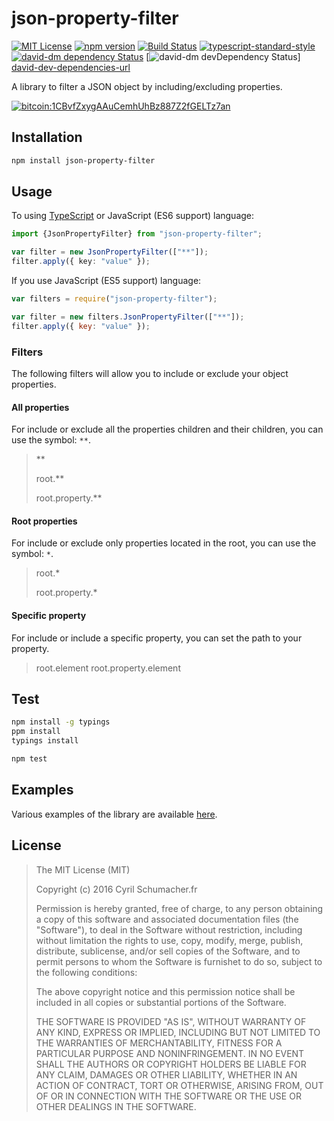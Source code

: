 # json-property-filter

[![MIT License][license-image]][license-url]
[![npm version][npmjs-image]][npmjs-url]
[![Build Status][travis-image]][travis-url]
[![typescript-standard-style][standard-image]][standard-url]
[![david-dm dependency Status][david-image]][david-url]
[![david-dm devDependency Status][david-dev-dependencies-image]]
[david-dev-dependencies-url]

A library to filter a JSON object by including/excluding properties.

[![bitcoin:1CBvfZxygAAuCemhUhBz887Z2fGELTz7an][blockchain-image]][blockchain-url]

## Installation

```bash
npm install json-property-filter
```

## Usage

To using [TypeScript](https://www.typescriptlang.org/) or JavaScript
(ES6 support) language:

```typescript
import {JsonPropertyFilter} from "json-property-filter";

var filter = new JsonPropertyFilter(["**"]);
filter.apply({ key: "value" });
```

If you use JavaScript (ES5 support) language:

```javascript
var filters = require("json-property-filter");

var filter = new filters.JsonPropertyFilter(["**"]);
filter.apply({ key: "value" });
```

### Filters

The following filters will allow you to include or exclude your object
properties.

#### All properties

For include or exclude all the properties children and their children,
you can use the symbol: `**`.

> **
>
> root.**
>
> root.property.**

#### Root properties

For include or exclude only properties located in the root, you can use the
symbol: `*`.

> root.*
>
> root.property.*

#### Specific property

For include or include a specific property, you can set the path to your
property.

> root.element
> root.property.element

## Test

```bash
npm install -g typings
ppm install
typings install

npm test
```

## Examples

Various examples of the library are available [here](https://tonicdev.com/cyrilschumacher/json-property-filter).

## License

> The MIT License (MIT)
>
> Copyright (c) 2016 Cyril Schumacher.fr
>
> Permission is hereby granted, free of charge, to any person obtaining a copy
> of this software and associated documentation files (the "Software"), to deal
> in the Software without restriction, including without limitation the rights
> to use, copy, modify, merge, publish, distribute, sublicense, and/or sell
> copies of the Software, and to permit persons to whom the Software is
> furnishet to do so, subject to the following conditions:
>
> The above copyright notice and this permission notice shall be included in
> all copies or substantial portions of the Software.
>
> THE SOFTWARE IS PROVIDED "AS IS", WITHOUT WARRANTY OF ANY KIND, EXPRESS
> OR IMPLIED, INCLUDING BUT NOT LIMITED TO THE WARRANTIES OF MERCHANTABILITY,
> FITNESS FOR A PARTICULAR PURPOSE AND NONINFRINGEMENT. IN NO EVENT SHALL
> THE AUTHORS OR COPYRIGHT HOLDERS BE LIABLE FOR ANY CLAIM, DAMAGES OR OTHER
> LIABILITY, WHETHER IN AN ACTION OF CONTRACT, TORT OR OTHERWISE, ARISING FROM,
> OUT OF OR IN CONNECTION WITH THE SOFTWARE OR THE USE OR OTHER DEALINGS IN
> THE SOFTWARE.

[blockchain-image]: https://blockchain.info/Resources/buttons/donate_64.png
[blockchain-url]: bitcoin:1CBvfZxygAAuCemhUhBz887Z2fGELTz7an
[david-dev-dependencies-image]: https://david-dm.org/cyrilschumacher/json-property-filter/dev-status.svg
[david-dev-dependencies-url]: https://david-dm.org/cyrilschumacher/json-property-filter#info=devDependencies
[david-image]: https://david-dm.org/cyrilschumacher/json-property-filter.svg
[david-url]: https://david-dm.org/cyrilschumacher/json-property-filter
[license-image]: http://img.shields.io/badge/license-MIT-blue.svg?style=flat
[license-url]: LICENSE
[npmjs-image]: https://badge.fury.io/js/json-property-filter.svg
[npmjs-url]: https://www.npmjs.com/package/json-property-filter
[standard-image]: https://img.shields.io/badge/code%20style-standard-brightgreen.svg?style=flat
[standard-url]: https://github.com/Microsoft/TypeScript/wiki/Coding-guidelines
[travis-image]: https://travis-ci.org/cyrilschumacher/json-property-filter.svg
[travis-url]: https://travis-ci.org/cyrilschumacher/json-property-filter
